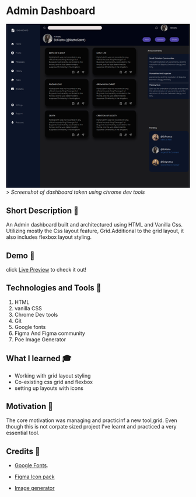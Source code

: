 # Admin Dashboard
![Screenshot of the outlook of grid dashboard](./readmePhotos/outlook.png)
        > *Screenshot of dashboard taken using chrome dev tools*
        

## Short Description 🎲

 An Admin dashboard built and architectured using HTML and Vanilla Css. Utilizing mostly the Css layout feature, Grid.Additional to the grid layout, it also includes flexbox layout styling.

 ## Demo 🚴
 click [Live Preview](https://mtendekuyokwa19.github.io/AdminDashboard/) to check it out!

 ## Technologies and Tools 	🔧

 1. HTML
 2. vanilla CSS
 3. Chrome Dev tools
 4. Git
 5. Google fonts
 6. Figma And Figma community
 7. Poe Image Generator

 ## What I learned 🎓
 - Working with grid layout styling
 - Co-existing css grid and flexbox
 - setting up layouts with icons

 ## Motivation 🧠
 The core motivation was managing and practicinf a new tool,grid. Even though this is not corpate sized project I've learnt and practiced a very essential tool.

 ## Credits 🤝

 - [Google Fonts](https://fonts.google.com/specimen/Quicksand?query=Quicksand).

 - [Figma Icon pack](https://www.figma.com/file/Amhp6krq5augNYnXbcs9Wm/Huge-Icon-Pack---Free-Version-(150%2B-Icons)-(Community)?type=design&node-id=2852-11494&mode=design&t=TvJ9l9YAJZBzSJoL-0)

 - [Image generator](https://poe.com/Photo_magic)


